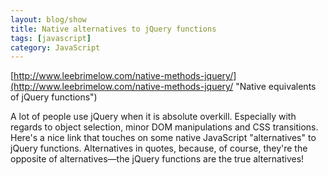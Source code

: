 ```yaml
---
layout: blog/show
title: Native alternatives to jQuery functions
tags: [javascript]
category: JavaScript
---
```


[http://www.leebrimelow.com/native-methods-jquery/](http://www.leebrimelow.com/native-methods-jquery/ "Native equivalents of jQuery functions")

A lot of people use jQuery when it is absolute overkill. Especially with regards to object selection, minor DOM manipulations and CSS transitions. Here's a nice link that touches on some native JavaScript "alternatives" to jQuery functions. Alternatives in quotes, because, of course, they're the opposite of alternatives—the jQuery functions are the true alternatives!
